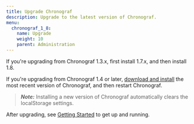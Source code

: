 ```yaml
---
title: Upgrade Chronograf
description: Upgrade to the latest version of Chronograf.
menu:
  chronograf_1_8:
    name: Upgrade
    weight: 10
    parent: Administration
---
```


If you're upgrading from Chronograf 1.3.x, first install 1.7.x, and then install 1.8.

If you're upgrading from Chronograf 1.4 or later, [download and install](https://portal.influxdata.com/downloads) the most recent version of Chronograf, and then restart Chronograf.

> ***Note:*** Installing a new version of Chronograf automatically clears the localStorage settings.

After upgrading, see [Getting Started](/chronograf/v1.8/introduction/getting-started/) to get up and running.
